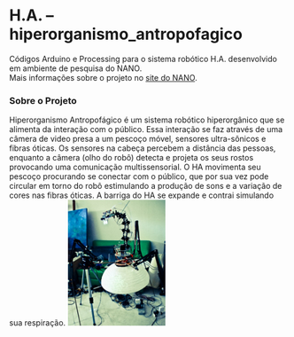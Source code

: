 # H.A. – hiperorganismo_antropofagico

Códigos Arduino e Processing para o sistema robótico H.A. desenvolvido em ambiente de pesquisa do NANO.<br>
Mais informações sobre o projeto no <a href="http://www.nano.eba.ufrj.br/nano_projetos/laboratorium-mapa-d2/">site do NANO</a>.

<h3>Sobre o Projeto</h3>
Hiperorganismo Antropofágico é um sistema robótico hiperorgânico que se alimenta da interação com o público. Essa interação se faz através de uma câmera de video presa a um pescoço móvel, sensores ultra-sônicos e fibras óticas. Os sensores na cabeça percebem a distância das pessoas, enquanto a câmera (olho do robô) detecta e projeta os seus rostos provocando uma comunicação multissensorial. O HA movimenta seu pescoço procurando se conectar com o público, que por sua vez pode circular em torno do robô estimulando a produção de sons e a variação de cores nas fibras óticas. A barriga do HA se expande e contrai simulando sua respiração.

<img src="foto.jpg" alt="imagem H.A." width="35%">
